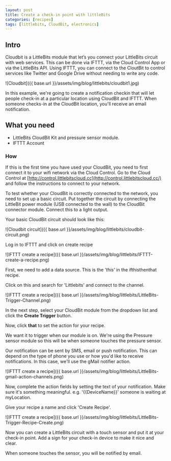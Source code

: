 ```yaml
---
layout: post
title: Create a check-in point with littleBits
categories: [recipes]
tags: [littlebits, CloudBit, electronics]
---
```


## Intro
Cloudbit is a LittleBits module that let’s you connect your LittleBits circuit with web services. This can be done via IFTTT, via the Cloud Control App or via the LittleBits API. Using IFTTT, you can connect to the CloutBit to control services like Twitter and Google Drive without needing to write any code.

![Cloudbit]({{ base.url }}/assets/img/blog/littlebits/cloudbit1.jpg)

In this example, we're going to create a notification checkin that will let people check-in at a particular location using CloudBit and IFTTT. When someone checks-in at the CloudBit location, you'll receive an email notification. 

## What you need

- LittleBits CloudBit Kit and pressure sensor module.
- IFTTT Account

### How

If this is the first time you have used your CloudBit, you need to first connect it to your wifi network via the Cloud Control. Go to the Cloud Control at [http://control.littlebitscloud.cc](http://control.littlebitscloud.cc/) and follow the instructions to connect to your network.

To test whether your CloudBit is correctly connected to the network, you need to set up a basic circuit. Put together the circuit by connecting the LittleBit power module (USB connected to the wall) to the CloudBit connector module. Connect this to a light output.

Your basic CloudBit circuit should look like this:

![Cloudbit circuit]({{ base.url }}/assets/img/blog/littlebits/cloudbit-circuit.png)

Log in to IFTTT and click on create recipe

![IFTTT create a recipe]({{ base.url }}/assets/img/blog/littlebits/IFTTT-create-a-recipe.png)

First, we need to add a data source. This is the *'this'* in the ifthisthenthat recipe.

Click on this and search for 'Littlebits' and connect to the channel.

![IFTTT create a recipe]({{ base.url }}/assets/img/blog/littlebits/LittleBits-Trigger-Channel.png)

In the next step, select your CloudBit module from the dropdown list and click the **Create Trigger** button.

Now, click **that** to set the action for your recipe.

We want it to trigger when our module is on. We're using the Pressure sensor module so this will be when someone touches the pressure sensor.

Our notification can be sent by SMS, email or push notification. This can depend on the type of phone you use or how you'd like to receive notifications. In this case, we'll use the gMail notifier action.

![IFTTT create a recipe]({{ base.url }}/assets/img/blog/littlebits/LittleBits-gmail-action-channels.png)

Now, complete the action fields by setting the text of your notification. Make sure it's something meaningful. e.g. '{{DeviceName}}' someone is waiting at myLocation.

Give your recipe a name and click 'Create Recipe'.

![IFTTT create a recipe]({{ base.url }}/assets/img/blog/littlebits/LittleBits-Trigger-Recipe-Create.png)

Now you can create a LittleBits circuit with a touch sensor and put it at your check-in point. Add a sign for your check-in device to make it nice and clear.

When someone touches the sensor, you will be notified by email.
